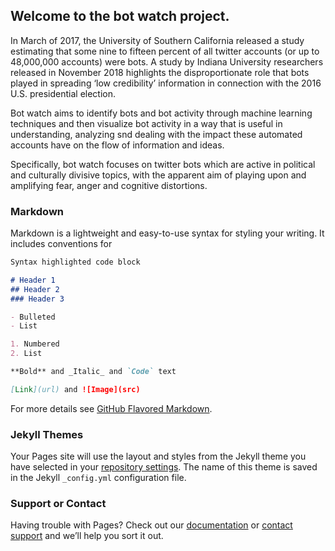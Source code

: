## Welcome to the bot watch project.

In March of 2017, the University of Southern California released a study estimating that some nine to fifteen percent of all twitter accounts (or up to 48,000,000 accounts) were bots. A study by Indiana University researchers released in November 2018 highlights the disproportionate role that bots played in spreading ‘low credibility’ information in connection with the 2016 U.S. presidential election. 

Bot watch aims to identify bots and bot activity through machine learning techniques and then visualize bot activity in a way that is useful in understanding, analyzing snd dealing with the impact these automated accounts have on the flow of information and ideas. 

Specifically, bot watch focuses on twitter bots which are active in political and culturally divisive topics, with the apparent aim of playing upon and amplifying fear, anger and cognitive distortions. 

### Markdown

Markdown is a lightweight and easy-to-use syntax for styling your writing. It includes conventions for

```markdown
Syntax highlighted code block

# Header 1
## Header 2
### Header 3

- Bulleted
- List

1. Numbered
2. List

**Bold** and _Italic_ and `Code` text

[Link](url) and ![Image](src)
```

For more details see [GitHub Flavored Markdown](https://guides.github.com/features/mastering-markdown/).

### Jekyll Themes

Your Pages site will use the layout and styles from the Jekyll theme you have selected in your [repository settings](https://github.com/kenmaready/botwatch/settings). The name of this theme is saved in the Jekyll `_config.yml` configuration file.

### Support or Contact

Having trouble with Pages? Check out our [documentation](https://help.github.com/categories/github-pages-basics/) or [contact support](https://github.com/contact) and we’ll help you sort it out.

